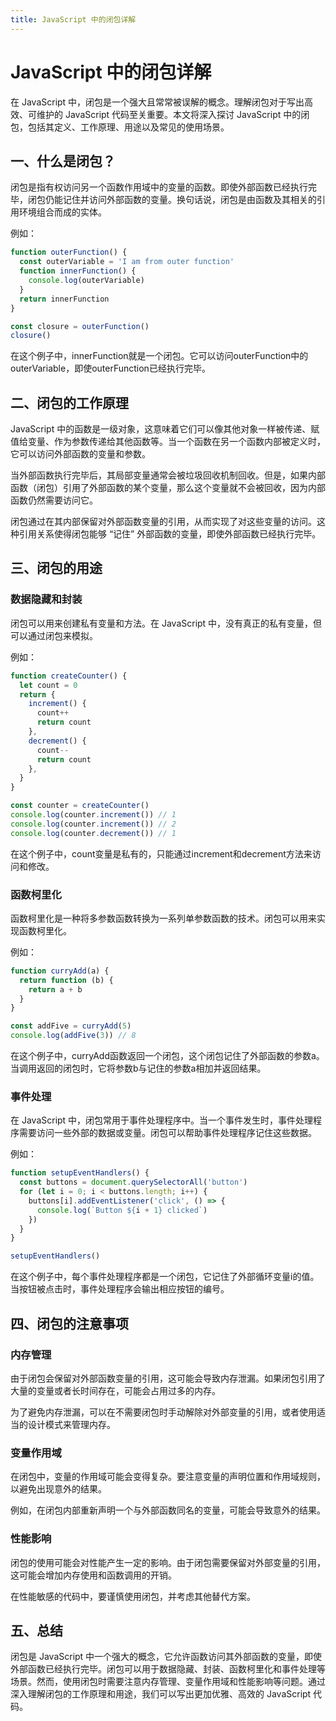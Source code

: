```yaml
---
title: JavaScript 中的闭包详解
---
```


# JavaScript 中的闭包详解

在 JavaScript 中，闭包是一个强大且常常被误解的概念。理解闭包对于写出高效、可维护的 JavaScript 代码至关重要。本文将深入探讨 JavaScript 中的闭包，包括其定义、工作原理、用途以及常见的使用场景。

## 一、什么是闭包？

闭包是指有权访问另一个函数作用域中的变量的函数。即使外部函数已经执行完毕，闭包仍能记住并访问外部函数的变量。换句话说，闭包是由函数及其相关的引用环境组合而成的实体。

例如：

```js
function outerFunction() {
  const outerVariable = 'I am from outer function'
  function innerFunction() {
    console.log(outerVariable)
  }
  return innerFunction
}

const closure = outerFunction()
closure()
```

在这个例子中，innerFunction就是一个闭包。它可以访问outerFunction中的outerVariable，即使outerFunction已经执行完毕。

## 二、闭包的工作原理

JavaScript 中的函数是一级对象，这意味着它们可以像其他对象一样被传递、赋值给变量、作为参数传递给其他函数等。当一个函数在另一个函数内部被定义时，它可以访问外部函数的变量和参数。

当外部函数执行完毕后，其局部变量通常会被垃圾回收机制回收。但是，如果内部函数（闭包）引用了外部函数的某个变量，那么这个变量就不会被回收，因为内部函数仍然需要访问它。

闭包通过在其内部保留对外部函数变量的引用，从而实现了对这些变量的访问。这种引用关系使得闭包能够 “记住” 外部函数的变量，即使外部函数已经执行完毕。

## 三、闭包的用途

### 数据隐藏和封装

闭包可以用来创建私有变量和方法。在 JavaScript 中，没有真正的私有变量，但可以通过闭包来模拟。

例如：

```js
function createCounter() {
  let count = 0
  return {
    increment() {
      count++
      return count
    },
    decrement() {
      count--
      return count
    },
  }
}

const counter = createCounter()
console.log(counter.increment()) // 1
console.log(counter.increment()) // 2
console.log(counter.decrement()) // 1
```

在这个例子中，count变量是私有的，只能通过increment和decrement方法来访问和修改。

### 函数柯里化

函数柯里化是一种将多参数函数转换为一系列单参数函数的技术。闭包可以用来实现函数柯里化。

例如：

```js
function curryAdd(a) {
  return function (b) {
    return a + b
  }
}

const addFive = curryAdd(5)
console.log(addFive(3)) // 8
```

在这个例子中，curryAdd函数返回一个闭包，这个闭包记住了外部函数的参数a。当调用返回的闭包时，它将参数b与记住的参数a相加并返回结果。

### 事件处理

在 JavaScript 中，闭包常用于事件处理程序中。当一个事件发生时，事件处理程序需要访问一些外部的数据或变量。闭包可以帮助事件处理程序记住这些数据。

例如：

```js
function setupEventHandlers() {
  const buttons = document.querySelectorAll('button')
  for (let i = 0; i < buttons.length; i++) {
    buttons[i].addEventListener('click', () => {
      console.log(`Button ${i + 1} clicked`)
    })
  }
}

setupEventHandlers()
```

在这个例子中，每个事件处理程序都是一个闭包，它记住了外部循环变量i的值。当按钮被点击时，事件处理程序会输出相应按钮的编号。

## 四、闭包的注意事项

### 内存管理

由于闭包会保留对外部函数变量的引用，这可能会导致内存泄漏。如果闭包引用了大量的变量或者长时间存在，可能会占用过多的内存。

为了避免内存泄漏，可以在不需要闭包时手动解除对外部变量的引用，或者使用适当的设计模式来管理内存。

### 变量作用域

在闭包中，变量的作用域可能会变得复杂。要注意变量的声明位置和作用域规则，以避免出现意外的结果。

例如，在闭包内部重新声明一个与外部函数同名的变量，可能会导致意外的结果。

### 性能影响

闭包的使用可能会对性能产生一定的影响。由于闭包需要保留对外部变量的引用，这可能会增加内存使用和函数调用的开销。

在性能敏感的代码中，要谨慎使用闭包，并考虑其他替代方案。

## 五、总结

闭包是 JavaScript 中一个强大的概念，它允许函数访问其外部函数的变量，即使外部函数已经执行完毕。闭包可以用于数据隐藏、封装、函数柯里化和事件处理等场景。然而，使用闭包时需要注意内存管理、变量作用域和性能影响等问题。通过深入理解闭包的工作原理和用途，我们可以写出更加优雅、高效的 JavaScript 代码。
